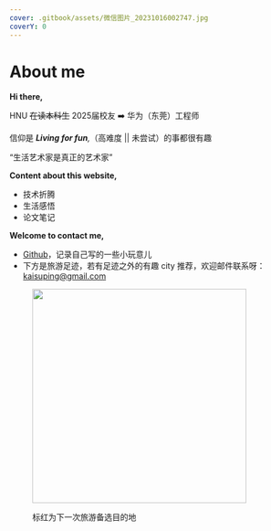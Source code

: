 ```yaml
---
cover: .gitbook/assets/微信图片_20231016002747.jpg
coverY: 0
---
```


# About me

**Hi there,**

HNU ~~在读本科生~~ 2025届校友 ➡️ 华为（东莞）工程师

信仰是 _**Living for fun**,_（高难度 || 未尝试）的事都很有趣

“生活艺术家是真正的艺术家”



**Content about this website,**

* 技术折腾
* 生活感悟
* 论文笔记



**Welcome to contact me,**

* [Github](https://github.com/955xiaoSu)，记录自己写的一些小玩意儿
* 下方是旅游足迹，若有足迹之外的有趣 city 推荐，欢迎邮件联系呀：[kaisuping@gmail.com](mailto:kaisuping@gmail.com)

<figure><img src=".gitbook/assets/map.png" alt="" width="375"><figcaption><p>标红为下一次旅游备选目的地</p></figcaption></figure>
